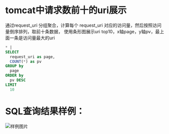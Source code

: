 # tomcat中请求数前十的uri展示

通过request_uri 分组聚合，计算每个 request_uri 对应的访问量，然后按照访问量倒序排列，取前十条数据，
使用条形图展示uri top10，x轴page，y轴pv，最上面一条是访问量最大的uri


```SQL
* |
SELECT
  request_uri as page,
  COUNT(*) as pv
GROUP by
  page
ORDER by
  pv DESC
LIMIT
  10
```

# SQL查询结果样例：

![样例图片](http://slsconsole.oss-cn-hangzhou.aliyuncs.com/sql_sample/1584599371971%5BTomcat%5D%20Access%20logs_bruce-docker-test1542016661000.png)